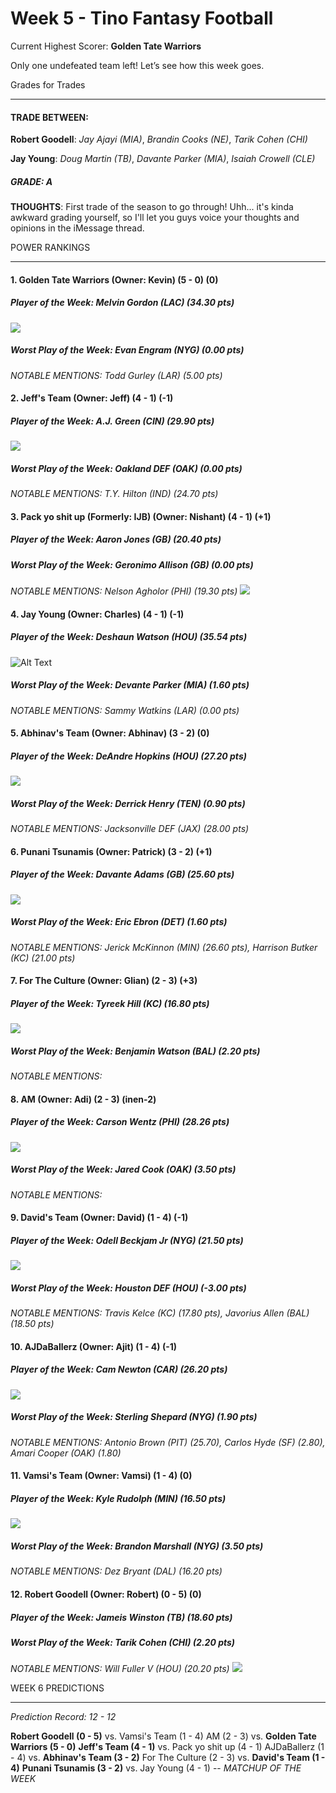 # Week 5 - Tino Fantasy Football

Current Highest Scorer: **Golden Tate Warriors**

Only one undefeated team left!  Let’s see how this week goes.

Grades for Trades
__________________________________

#### TRADE BETWEEN:

**Robert Goodell**: *Jay Ajayi (MIA)*, *Brandin Cooks (NE)*, *Tarik Cohen (CHI)*

**Jay Young**: *Doug Martin (TB)*, *Davante Parker (MIA)*, *Isaiah Crowell (CLE)*

##### GRADE: A

**THOUGHTS**: First trade of the season to go through!  Uhh... it's kinda awkward grading yourself, so I'll let you guys voice your thoughts and opinions in the iMessage thread.

POWER RANKINGS
_________________________________

#### 1. Golden Tate Warriors (Owner: Kevin) (5 - 0) (0)
##### Player of the Week: *Melvin Gordon (LAC)* (34.30 pts)
![](https://media.giphy.com/media/l378rrVLdoV3gjPNe/giphy.gif)
##### Worst Play of the Week: *Evan Engram (NYG)* (0.00 pts)

*NOTABLE MENTIONS: Todd Gurley (LAR) (5.00 pts)*


#### 2. Jeff's Team (Owner: Jeff) (4 - 1) (-1)
##### Player of the Week: *A.J. Green (CIN)* (29.90 pts)
![](https://media.giphy.com/media/NRcCP0RS8D8Wc/giphy.gif)
##### Worst Play of the Week: *Oakland DEF (OAK)* (0.00 pts)

*NOTABLE MENTIONS: T.Y. Hilton (IND) (24.70 pts)*

#### 3. Pack yo shit up (Formerly: IJB) (Owner: Nishant) (4 - 1) (+1)
##### Player of the Week: *Aaron Jones (GB)* (20.40 pts)

##### Worst Play of the Week: *Geronimo Allison (GB)* (0.00 pts)

*NOTABLE MENTIONS: Nelson Agholor (PHI) (19.30 pts)*
![](https://media.giphy.com/media/3o7aD2TEXmuxhCPpfi/giphy.gif)

#### 4. Jay Young (Owner: Charles) (4 - 1) (-1)
##### Player of the Week: *Deshaun Watson (HOU)* (35.54 pts)
![Alt Text](https://media.giphy.com/media/3o7aCV8dYrg4fls1Xy/giphy.gif)

##### Worst Play of the Week: *Devante Parker (MIA)* (1.60 pts)

*NOTABLE MENTIONS: Sammy Watkins (LAR) (0.00 pts)*

#### 5. Abhinav's Team (Owner: Abhinav) (3 - 2) (0)
##### Player of the Week: *DeAndre Hopkins (HOU)* (27.20 pts)
![](https://media.giphy.com/media/3ohhweAno8lE1ZCBPi/giphy.gif)
##### Worst Play of the Week: *Derrick Henry (TEN)* (0.90 pts)

*NOTABLE MENTIONS: Jacksonville DEF (JAX) (28.00 pts)*

#### 6. Punani Tsunamis (Owner: Patrick) (3 - 2) (+1)
##### Player of the Week: *Davante Adams (GB)* (25.60 pts)
![](https://thumbs.gfycat.com/SoftBlandAlpaca-size_restricted.gif)
##### Worst Play of the Week: *Eric Ebron (DET)* (1.60 pts)

*NOTABLE MENTIONS: Jerick McKinnon (MIN) (26.60 pts), Harrison Butker (KC) (21.00 pts)*

#### 7. For The Culture (Owner: Glian) (2 - 3) (+3)
##### Player of the Week: *Tyreek Hill (KC)* (16.80 pts)
![](https://media.giphy.com/media/l1J9uT9o4MVIAliyA/giphy.gif)
##### Worst Play of the Week: *Benjamin Watson (BAL)* (2.20 pts)

*NOTABLE MENTIONS:*

#### 8. AM (Owner: Adi) (2 - 3) (inen-2)
##### Player of the Week: *Carson Wentz (PHI)* (28.26 pts)
![](https://media.giphy.com/media/3o7aD818U65eWGj7gY/giphy.gif)
##### Worst Play of the Week: *Jared Cook (OAK)* (3.50 pts)

*NOTABLE MENTIONS:*

#### 9. David's Team (Owner: David) (1 - 4) (-1)
##### Player of the Week: *Odell Beckjam Jr (NYG)* (21.50 pts)
![](https://media.giphy.com/media/3ov9jCCmbL6ZfjNlHW/giphy.gif)
##### Worst Play of the Week: *Houston DEF (HOU)* (-3.00 pts)

*NOTABLE MENTIONS: Travis Kelce (KC) (17.80 pts), Javorius Allen (BAL) (18.50 pts)*

#### 10. AJDaBallerz (Owner: Ajit) (1 - 4) (-1)
##### Player of the Week: *Cam Newton (CAR)* (26.20 pts)
![](https://media.giphy.com/media/3ov9k6aZyyCldk8pRC/giphy.gif)
##### Worst Play of the Week: *Sterling Shepard (NYG)* (1.90 pts)

*NOTABLE MENTIONS: Antonio Brown (PIT) (25.70), Carlos Hyde (SF) (2.80), Amari Cooper (OAK) (1.80)*

#### 11. Vamsi's Team (Owner: Vamsi) (1 - 4) (0)
##### Player of the Week: *Kyle Rudolph (MIN)* (16.50 pts)
![](https://media.giphy.com/media/3ohhwyqVNPIio9J8SA/giphy.gif)
##### Worst Play of the Week: *Brandon Marshall (NYG)* (3.50 pts)

*NOTABLE MENTIONS: Dez Bryant (DAL) (16.20 pts)*

#### 12. Robert Goodell (Owner: Robert) (0 - 5) (0)
##### Player of the Week: *Jameis Winston (TB)* (18.60 pts)

##### Worst Play of the Week: *Tarik Cohen (CHI)* (2.20 pts)

*NOTABLE MENTIONS: Will Fuller V (HOU) (20.20 pts)*
![](https://media.giphy.com/media/26n7a8iyXXI7WeQXm/giphy.gif)


WEEK 6 PREDICTIONS
________________________

*Prediction Record: 12 - 12*

**Robert Goodell (0 - 5)** vs. Vamsi's Team (1 - 4)
AM (2 - 3) vs. **Golden Tate Warriors (5 - 0)**
**Jeff's Team (4 - 1)** vs. Pack yo shit up (4 - 1)
AJDaBallerz (1 - 4) vs. **Abhinav's Team (3 - 2)**
For The Culture (2 - 3) vs. **David's Team (1 - 4)**
**Punani Tsunamis (3 - 2)** vs. Jay Young (4 - 1) -- *MATCHUP OF THE WEEK*
